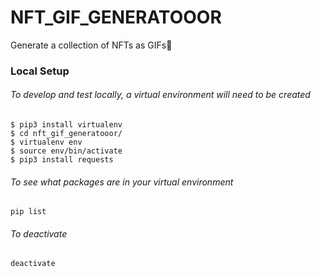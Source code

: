 # NFT_GIF_GENERATOOOR
Generate a collection of NFTs as GIFs👾

### Local Setup
###### To develop and test locally, a virtual environment will need to be created

```
$ pip3 install virtualenv
$ cd nft_gif_generatooor/
$ virtualenv env
$ source env/bin/activate
$ pip3 install requests
```

###### To see what packages are in your virtual environment
```
pip list
```

###### To deactivate
```
deactivate
```

